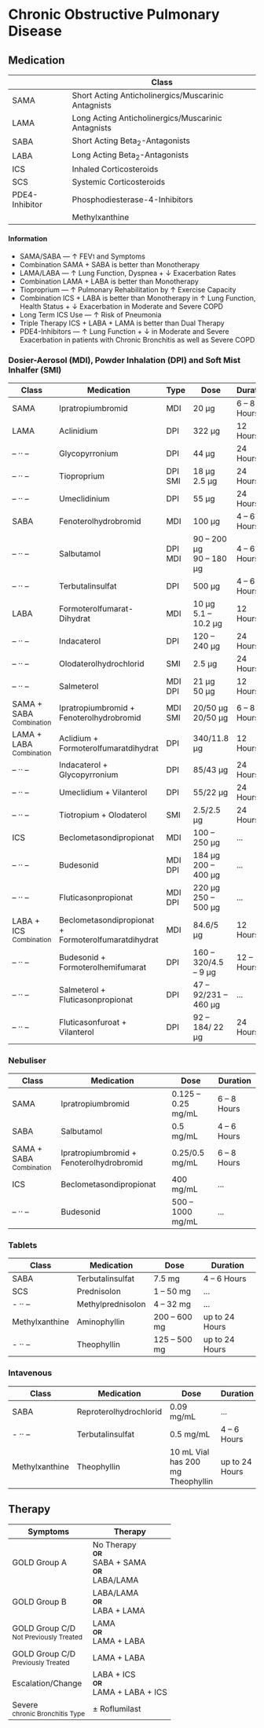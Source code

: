 # Chronic Obstructive Pulmonary Disease

## Medication  

|| Class |
| --- | --- |
| SAMA | Short Acting Anticholinergics/Muscarinic Antagnists |
| LAMA | Long Acting Anticholinergics/Muscarinic Antagnists |
| SABA | Short Acting Beta<sub>2</sub>-Antagonists |
| LABA | Long Acting Beta<sub>2</sub>-Antagonists |
| ICS | Inhaled Corticosteroids |
| SCS | Systemic Corticosteroids |
| PDE4-Inhibitor | Phosphodiesterase-4-Inhibitors |
|| Methylxanthine|

#### Information

- SAMA/SABA — ↑ FEV<small>1</small> and Symptoms
- Combination SAMA + SABA is better than Monotherapy
- LAMA/LABA — ↑ Lung Function, Dyspnea + ↓ Exacerbation Rates
- Combination LAMA + LABA is better than Monotherapy
- Tioproprium — ↑ Pulmonary Rehabilitation by ↑ Exercise Capacity
- Combination ICS + LABA is better than Monotherapy in ↑ Lung Function, Health Status + ↓ Exacerbation in Moderate and Severe COPD
- Long Term ICS Use — ↑ Risk of Pneumonia
- Triple Therapy ICS + LABA + LAMA is better than Dual Therapy
- PDE4-Inhibitors — ↑ Lung Function + ↓ in Moderate and Severe Exacerbation in patients with Chronic Bronchitis as well as Severe COPD

### Dosier-Aerosol (MDI), Powder Inhalation (DPI) and Soft Mist Inhalfer (SMI)

| Class | Medication | Type | Dose | Duration |
| --- | --- | --- | --- | --- |
| SAMA | Ipratropiumbromid | MDI | 20 µg | 6 – 8 Hours
| LAMA | Aclinidium | DPI | 322 µg | 12 Hours |
| – &middot;&middot; – | Glycopyrronium | DPI | 44 µg | 24 Hours |
| – &middot;&middot; – | Tioproprium | DPI<br>SMI | 18 µg<br>2.5 µg | 24 Hours |
| – &middot;&middot; – | Umeclidinium | DPI | 55 µg | 24 Hours |
| SABA | Fenoterolhydrobromid | MDI | 100 µg | 4 – 6 Hours |
| – &middot;&middot; – | Salbutamol | DPI<br>MDI | 90 – 200 µg<br>90 – 180 µg | 4 – 6 Hours |
| – &middot;&middot; – | Terbutalinsulfat| DPI | 500 µg | 4 – 6 Hours |
| LABA | Formoterolfumarat-Dihydrat | MDI | 10 µg<br>5.1 – 10.2 µg | 12 Hours |
| – &middot;&middot; – | Indacaterol | DPI | 120 – 240 µg | 24 Hours |
| – &middot;&middot; – | Olodaterolhydrochlorid | SMI | 2.5 µg | 24 Hours |
| – &middot;&middot; – | Salmeterol | MDI<br>DPI | 21 µg<br>50 µg | 12 Hours |
| SAMA + SABA<br><small>Combination</small> | Ipratropiumbromid + Fenoterolhydrobromid | MDI<br>SMI | 20/50 µg<br>20/50 µg | 6 – 8 Hours |
| LAMA + LABA<br><small>Combination</small> | Aclidium + Formoterolfumaratdihydrat | DPI | 340/11.8 µg | 12 Hours |
| – &middot;&middot; – | Indacaterol + Glycopyrronium | DPI | 85/43 µg | 24 Hours |
| – &middot;&middot; – | Umeclidium + Vilanterol | DPI | 55/22 µg | 24 Hours |
| – &middot;&middot; – | Tiotropium + Olodaterol | SMI | 2.5/2.5 µg | 24 Hours |
| ICS | Beclometasondipropionat  | MDI | 100 – 250 µg | ... |
| – &middot;&middot; – | Budesonid | MDI<br>DPI | 184 µg<br>200 – 400 µg | ... |
| – &middot;&middot; – | Fluticasonpropionat | MDI<br>DPI | 220 µg<br>250 – 500 µg | ... |
| LABA + ICS<br><small>Combination</small> | Beclometasondipropionat + Formoterolfumaratdihydrat | MDI | 84.6/5 µg | 12 Hours |
| – &middot;&middot; – | Budesonid + Formoterolhemifumarat | DPI | 160 – 320/4.5 – 9 µg | 12 – 24 Hours |
| – &middot;&middot; – | Salmeterol + Fluticasonpropionat | DPI | 47 – 92/231 – 460 µg | ... |
| – &middot;&middot; – | Fluticasonfuroat + Vilanterol | DPI | 92 – 184/ 22 µg | 24 Hours |

### Nebuliser

| Class | Medication | Dose | Duration |
| --- | --- | --- | --- |
| SAMA | Ipratropiumbromid | 0.125 – 0.25 mg/mL | 6 – 8 Hours |
| SABA | Salbutamol | 0.5 mg/mL | 4 – 6 Hours |
| SAMA + SABA<br><small>Combination</small> | Ipratropiumbromid + Fenoterolhydrobromid | 0.25/0.5 mg/mL | 6 – 8 Hours |
| ICS | Beclometasondipropionat | 400 mg/mL | ... |
| – &middot;&middot; – | Budesonid | 500 – 1000 mg/mL | ... |

### Tablets

| Class | Medication | Dose | Duration |
| --- | --- | --- | --- |
| SABA | Terbutalinsulfat | 7.5 mg | 4 – 6 Hours |
| SCS | Prednisolon | 1 – 50 mg | ... |
| - &middot;&middot; – | Methylprednisolon | 4 – 32 mg | ... |
| Methylxanthine | Aminophyllin | 200 – 600 mg | up to 24 Hours |
| - &middot;&middot; – | Theophyllin | 125 – 500 mg | up to 24 Hours |

### Intavenous

| Class | Medication | Dose | Duration |
| --- | --- | --- | --- |
| SABA | Reproterolhydrochlorid | 0.09 mg/mL | ... |
| - &middot;&middot; – | Terbutalinsulfat | 0.5 mg/mL | 4 – 6 Hours |
| Methylxanthine | Theophyllin | 10 mL Vial has 200 mg Theophyllin | up to 24 Hours |

## Therapy

| Symptoms | Therapy |
| --- | --- |
| GOLD Group A | No Therapy<br><small>__OR__</small><br>SABA + SAMA<br><small>__OR__</small><br>LABA/LAMA |
| GOLD Group B | LABA/LAMA<br><small>__OR__</small><br>LABA + LAMA
| GOLD Group C/D<br><small>Not Previously Treated</small> | LAMA<br><small>__OR__</small><br>LAMA + LABA
| GOLD Group C/D<br><small>Previously Treated</small> | LAMA + LABA |
| Escalation/Change | LABA + ICS<br><small>__OR__</small><br>LAMA + LABA + ICS |
| Severe<br><small>chronic Bronchitis Type</small> | ± Roflumilast |